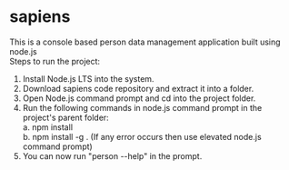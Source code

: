 # sapiens
This is a console based person data management application built using node.js <br/>
Steps to run the project: <br/>
1. Install Node.js LTS into the system. <br/>
2. Download sapiens code repository and extract it into a folder. <br/>
3. Open Node.js command prompt and cd into the project folder. <br/>
4. Run the following commands in node.js command prompt in the project's parent folder: <br/>
   a. npm install <br/>
   b. npm install -g . (If any error occurs then use elevated node.js command prompt) <br/>
5. You can now run "person --help" in the prompt.<br/>

